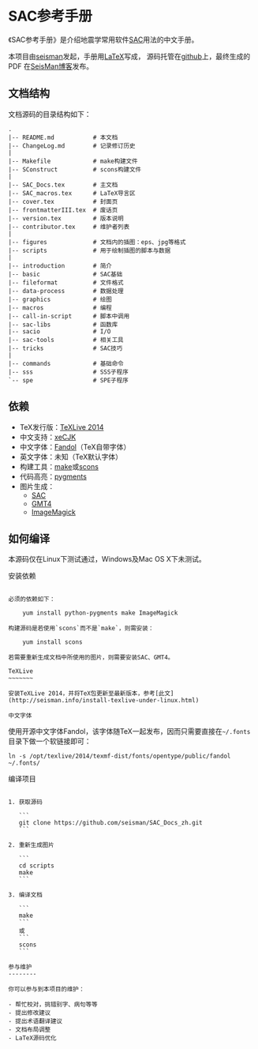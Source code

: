 SAC参考手册
===========

《SAC参考手册》是介绍地震学常用软件[SAC](http://ds.iris.edu/ds/nodes/dmc/forms/sac/)用法的中文手册。

本项目由[seisman](http://seisman.info/about.html)发起，手册用[LaTeX](http://www.latex-project.org/)写成，
源码托管在[github](https://github.com/seisman/SAC_Docs_zh)上，最终生成的PDF
在[SeisMan博客](http://seisman.info/sac-manual.html)发布。

文档结构
--------

文档源码的目录结构如下：

    .
    |-- README.md           # 本文档
    |-- ChangeLog.md        # 记录修订历史
    |
    |-- Makefile            # make构建文件
    |-- SConstruct          # scons构建文件
    |
    |-- SAC_Docs.tex        # 主文档
    |-- SAC_macros.tex      # LaTeX导言区
    |-- cover.tex           # 封面页
    |-- frontmatterIII.tex  # 废话页
    |-- version.tex         # 版本说明
    |-- contributor.tex     # 维护者列表
    |
    |-- figures             # 文档内的插图：eps、jpg等格式
    |-- scripts             # 用于绘制插图的脚本与数据
    |
    |-- introduction        # 简介
    |-- basic               # SAC基础
    |-- fileformat          # 文件格式
    |-- data-process        # 数据处理
    |-- graphics            # 绘图
    |-- macros              # 编程
    |-- call-in-script      # 脚本中调用
    |-- sac-libs            # 函数库
    |-- sacio               # I/O
    |-- sac-tools           # 相关工具
    |-- tricks              # SAC技巧
    |
    |-- commands            # 基础命令
    |-- sss                 # SSS子程序
    `-- spe                 # SPE子程序

依赖
----

- TeX发行版：[TeXLive 2014](https://www.tug.org/texlive/)
- 中文支持：[xeCJK](http://www.ctan.org/pkg/xecjk)
- 中文字体：[Fandol](http://www.ctan.org/tex-archive/fonts/fandol)（TeX自带字体）
- 英文字体：未知（TeX默认字体）
- 构建工具：[make](https://www.gnu.org/software/make/)或[scons](http://www.scons.org/)
- 代码高亮：[pygments](http://pygments.org/)
- 图片生成：
    - [SAC](http://ds.iris.edu/ds/nodes/dmc/forms/sac/)
    - [GMT4](http://gmt.soest.hawaii.edu/gmt4/)
    - [ImageMagick](http://www.imagemagick.org/)

如何编译
--------

本源码仅在Linux下测试通过，Windows及Mac OS X下未测试。

安装依赖
~~~~~~~~

必须的依赖如下：

    yum install python-pygments make ImageMagick

构建源码是若使用`scons`而不是`make`，则需安装：

    yum install scons

若需要重新生成文档中所使用的图片，则需要安装SAC、GMT4。

TeXLive
~~~~~~~

安装TeXLive 2014，并将TeX包更新至最新版本，参考[此文](http://seisman.info/install-texlive-under-linux.html)

中文字体
~~~~~~~~

使用开源中文字体Fandol，该字体随TeX一起发布，因而只需要直接在`~/.fonts`目录下做一个软链接即可：

    ln -s /opt/texlive/2014/texmf-dist/fonts/opentype/public/fandol ~/.fonts/

编译项目
~~~~~~~~

1. 获取源码

   ```
   git clone https://github.com/seisman/SAC_Docs_zh.git
   ```

2. 重新生成图片

   ```
   cd scripts
   make
   ```

3. 编译文档

   ```
   make
   ```
   或
   ```
   scons
   ```

参与维护
--------

你可以参与到本项目的维护：

- 帮忙校对，挑错别字、病句等等
- 提出修改建议
- 提出术语翻译建议
- 文档布局调整
- LaTeX源码优化
